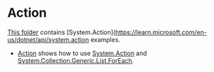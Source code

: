 # Action

[This folder](.) contains [System.Action](https://learn.microsoft.com/en-us/dotnet/api/system.action examples.

* [Action](Action/README.md) shows how to use  [System.Action](https://learn.microsoft.com/en-us/dotnet/api/system.action) and [System.Collection.Generic.List.ForEach](https://learn.microsoft.com/en-us/dotnet/api/system.collections.generic.list-1.foreach#system-collections-generic-list-foreach(system-action(()))). 
